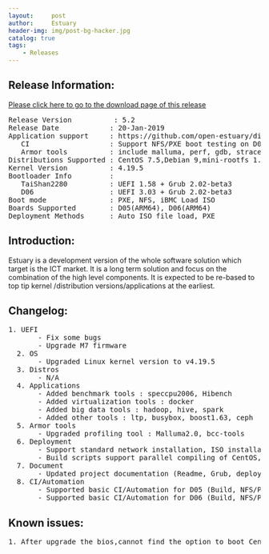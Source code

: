 ```yaml
---
layout:     post
author:     Estuary
header-img: img/post-bg-hacker.jpg
catalog: true
tags:
    - Releases
---
```

<h2><strong>Release Information:</strong></h2>
<a href="https://open-estuary.github.io/2015/11/16/binary-download/"target="_blank"><u>Please click here to go to the download 
page of this release</u></a>
<pre>Release Version          : 5.2
Release Date            : 20-Jan-2019
Application support     : https://github.com/open-estuary/distro-repo/blob/master/docs/packages_list_5.2.md
   CI                   : Support NFS/PXE boot testing on D05/D06 boards CentOS & Debian
   Armor tools          : include malluma, perf, gdb, strace... 
Distributions Supported : CentOS 7.5,Debian 9,mini-rootfs 1.1
Kernel Version          : 4.19.5
Bootloader Info         : 
   TaiShan2280          : UEFI 1.58 + Grub 2.02-beta3
   D06                  : UEFI 3.03 + Grub 2.02-beta3
Boot mode               : PXE, NFS, iBMC Load ISO
Boards Supported        : D05(ARM64), D06(ARM64)
Deployment Methods      : Auto ISO file load, PXE</pre>
<h2><strong>Introduction:</strong></h2>
Estuary is a development version of the whole software solution which target is the ICT market. It is a long term solution and focus on the combination of the high level components. It is expected to be re-based to top tip kernel /distribution versions/applications at the earliest.
<h2><strong>Changelog</strong>:</h2>
<pre>1. UEFI
       - Fix some bugs
       - Upgrade M7 firmware
  2. OS
       - Upgraded Linux kernel version to v4.19.5
  3. Distros
       - N/A
  4. Applications
       - Added benchmark tools : speccpu2006, Hibench
       - Added virtualization tools : docker
       - Added big data tools : hadoop, hive, spark
       - Added other tools : ltp, busybox, boost1.63, ceph   
  5. Armor tools
       - Upgraded profiling tool : Malluma2.0, bcc-tools     
  6. Deployment
       - Support standard network installation, ISO installation, and compatible with the original NFS deployment
       - Build scripts support parallel compiling of CentOS, Debian and common modules     
  7. Document
       - Updated project documentation (Readme, Grub, deploy_manual,etc)
  8. CI/Automation
       - Supported basic CI/Automation for D05 (Build, NFS/PXE Deployment, Some tests)
       - Supported basic CI/Automation for D06 (Build, NFS/PXE Deployment, Some tests)</pre>
  <h2><b>Known issues</b>:</h2>
  <pre>1. After upgrade the bios,cannot find the option to boot CentOS & Debian</pre>
  
